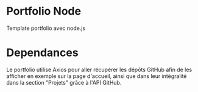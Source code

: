 Portfolio Node  
=====================================

Template portfolio avec node.js

# Dependances 
 
Le portfolio utilise Axios pour aller récupérer les dépôts GitHub afin de les afficher en exemple sur la page d'accueil, ainsi que dans leur intégralité dans la section "Projets" grâce à l'API GitHub.
